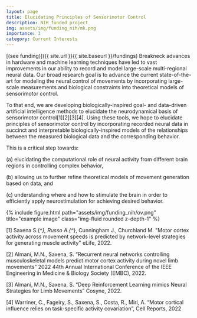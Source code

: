 ```yaml
---
layout: page
title: Elucidating Principles of Sensorimotor Control
description: NIH funded project
img: assets/img/funding_nih/mk.png
importance: 3
category: Current Interests
---
```

[(see funding)]({{ site.url }}{{ site.baseurl }}/fundings) 
Breakneck advances in hardware and machine learning techniques have led to vast improvements in our ability to record and model large-scale multi-regional neural data. Our broad research goal is to advance the current state-of-the-art for modeling the neural control of movements by incorporating large-scale measurements and biological constraints into theoretical models of sensorimotor control.

To that end, we are developing biologically-inspired goal- and data-driven artificial intelligence methods to elucidate the neurodynamical basis of sensorimotor control[1][2][3][4]. Using these tools, we hope to elucidate principles of sensorimotor control by incorporating recorded neural data in succinct and interpretable biologically-inspired models of the relationships between the measured biological data and the corresponding behavior.

This is a critical step towards: 

(a) elucidating the computational role of neural activity from different brain regions in controlling complex behavior, 

(b) allowing us to further refine theoretical models of movement generation based on data, and 

(c) understanding where and how to stimulate the brain in order to efficiently apply neurostimulation for achieving desired behavior.

<div class="row">
    <div class="col-sm mt-3 mt-md-0">
        {% include figure.html path="assets/img/funding_nih/ov.png" title="example image" class="img-fluid rounded z-depth-1" %}
    </div>
</div>

[1] Saxena S.\{^*\}, Russo A.\{^*\}, Cunningham J., Churchland M. "Motor cortex activity across movement speeds is predicted by network-level strategies for generating muscle activity" eLife, 2022.

[2] Almani, M.N., Saxena, S. “Recurrent neural networks controlling musculoskeletal models predict motor cortex activity during novel limb movements” 2022 44th Annual International Conference of the IEEE Engineering in Medicine & Biology Society (EMBC), 2022.

[3] Almani, M.N., Saxena, S. “Deep Reinforcement Learning mimics Neural Strategies for Limb Movements” Cosyne, 2022. 

[4] Warriner, C., Fageiry, S., Saxena, S., Costa, R., Miri, A. “Motor cortical influence relies on task-specific activity covariation”, Cell Reports, 2022

